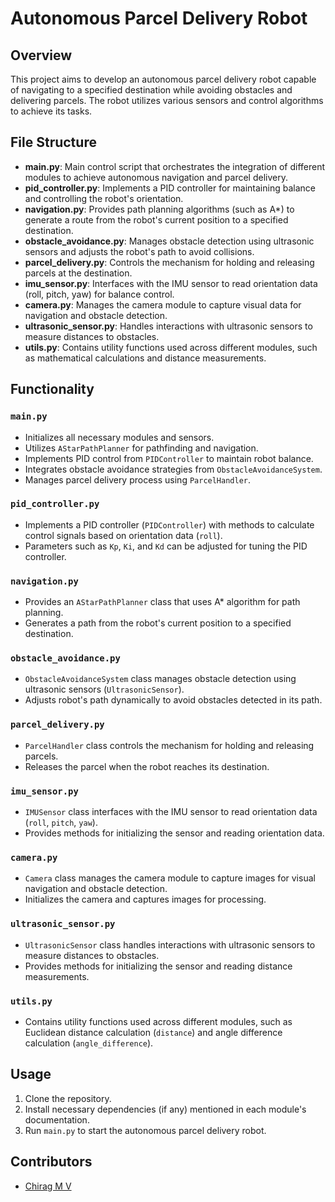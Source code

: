# Autonomous Parcel Delivery Robot

## Overview

This project aims to develop an autonomous parcel delivery robot capable of navigating to a specified destination while avoiding obstacles and delivering parcels. The robot utilizes various sensors and control algorithms to achieve its tasks.

## File Structure

- **main.py**: Main control script that orchestrates the integration of different modules to achieve autonomous navigation and parcel delivery.
- **pid_controller.py**: Implements a PID controller for maintaining balance and controlling the robot's orientation.
- **navigation.py**: Provides path planning algorithms (such as A*) to generate a route from the robot's current position to a specified destination.
- **obstacle_avoidance.py**: Manages obstacle detection using ultrasonic sensors and adjusts the robot's path to avoid collisions.
- **parcel_delivery.py**: Controls the mechanism for holding and releasing parcels at the destination.
- **imu_sensor.py**: Interfaces with the IMU sensor to read orientation data (roll, pitch, yaw) for balance control.
- **camera.py**: Manages the camera module to capture visual data for navigation and obstacle detection.
- **ultrasonic_sensor.py**: Handles interactions with ultrasonic sensors to measure distances to obstacles.
- **utils.py**: Contains utility functions used across different modules, such as mathematical calculations and distance measurements.

## Functionality

### `main.py`

- Initializes all necessary modules and sensors.
- Utilizes `AStarPathPlanner` for pathfinding and navigation.
- Implements PID control from `PIDController` to maintain robot balance.
- Integrates obstacle avoidance strategies from `ObstacleAvoidanceSystem`.
- Manages parcel delivery process using `ParcelHandler`.

### `pid_controller.py`

- Implements a PID controller (`PIDController`) with methods to calculate control signals based on orientation data (`roll`).
- Parameters such as `Kp`, `Ki`, and `Kd` can be adjusted for tuning the PID controller.

### `navigation.py`

- Provides an `AStarPathPlanner` class that uses A* algorithm for path planning.
- Generates a path from the robot's current position to a specified destination.

### `obstacle_avoidance.py`

- `ObstacleAvoidanceSystem` class manages obstacle detection using ultrasonic sensors (`UltrasonicSensor`).
- Adjusts robot's path dynamically to avoid obstacles detected in its path.

### `parcel_delivery.py`

- `ParcelHandler` class controls the mechanism for holding and releasing parcels.
- Releases the parcel when the robot reaches its destination.

### `imu_sensor.py`

- `IMUSensor` class interfaces with the IMU sensor to read orientation data (`roll`, `pitch`, `yaw`).
- Provides methods for initializing the sensor and reading orientation data.

### `camera.py`

- `Camera` class manages the camera module to capture images for visual navigation and obstacle detection.
- Initializes the camera and captures images for processing.

### `ultrasonic_sensor.py`

- `UltrasonicSensor` class handles interactions with ultrasonic sensors to measure distances to obstacles.
- Provides methods for initializing the sensor and reading distance measurements.

### `utils.py`

- Contains utility functions used across different modules, such as Euclidean distance calculation (`distance`) and angle difference calculation (`angle_difference`).

## Usage

1. Clone the repository.
2. Install necessary dependencies (if any) mentioned in each module's documentation.
3. Run `main.py` to start the autonomous parcel delivery robot.

## Contributors

- [Chirag M V](https://github.com/MChiragV)
